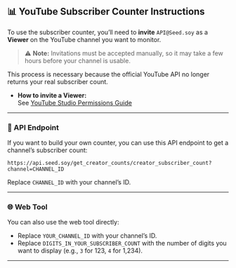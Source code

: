 ## 📊 YouTube Subscriber Counter Instructions

To use the subscriber counter, you’ll need to **invite** `API@Seed.soy` as a **Viewer** on the YouTube channel you want to monitor.  
> ⚠️ **Note:** Invitations must be accepted manually, so it may take a few hours before your channel is usable.

This process is necessary because the official YouTube API no longer returns your real subscriber count.

- **How to invite a Viewer:**  
  See [YouTube Studio Permissions Guide](https://support.google.com/youtube/answer/9481328)

---

### 🔗 API Endpoint

If you want to build your own counter, you can use this API endpoint to get a channel’s subscriber count:

```
https://api.seed.soy/get_creator_counts/creator_subscriber_count?channel=CHANNEL_ID
```

Replace `CHANNEL_ID` with your channel’s ID.

---

### 🌐 Web Tool

You can also use the web tool directly:

- Replace `YOUR_CHANNEL_ID` with your channel’s ID.
- Replace `DIGITS_IN_YOUR_SUBSCRIBER_COUNT` with the number of digits you want to display (e.g., `3` for 123, `4` for 1,234).

---
